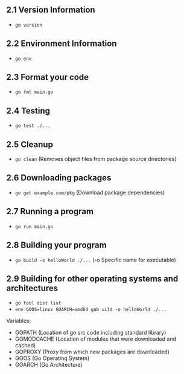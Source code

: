 ## 2.1 Version Information
- `go version`

## 2.2 Environment Information
- `go env`

## 2.3 Format your code
- `go fmt main.go`

## 2.4 Testing
- `go test ./...`

## 2.5 Cleanup
- `go clean` (Removes object files from package source directories)

## 2.6 Downloading packages
- `go get example.com/pkg` (Download package dependencies)

## 2.7 Running a program
- `go run main.go`

## 2.8 Building your program
- `go build -o helloWorld ./...` (-o Specific name for executable)

## 2.9 Building for other operating systems and architectures
- `go tool dist list`
- `env GOOS=linux GOARCH=amd64 gob uild -o helloWorld ./...`

Variables:
- GOPATH (Location of go src code including standard library)
- GOMODCACHE (Location of modules that were downloaded and cached)
- GOPROXY (Proxy from which new packages are downloaded)
- GOOS (Go Operating System)
- GOARCH (Go Architecture)